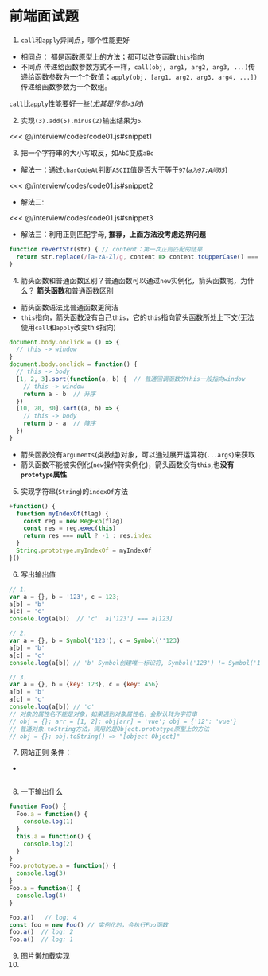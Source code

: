 # 前端面试题

1. `call`和`apply`异同点，哪个性能更好
- 相同点：
都是函数原型上的方法；都可以改变函数`this`指向
- 不同点
传递给函数参数方式不一样，`call(obj, arg1, arg2, arg3, ...)`传递给函数参数为一个个数值；`apply(obj, [arg1, arg2, arg3, arg4, ...])`传递给函数参数为一个数组。

`call`比`apply`性能要好一些(*尤其是传参`>3`时*)

2. 实现`(3).add(5).minus(2)`输出结果为`6`.

<<< @/interview/codes/code01.js#snippet1


3. 把一个字符串的大小写取反，如`AbC`变成`aBc`

- 解法一：通过`charCodeAt`判断`ASCII`值是否大于等于`97`(*`a为97;A问65`*)

<<< @/interview/codes/code01.js#snippet2

- 解法二: 

<<< @/interview/codes/code01.js#snippet3

- 解法三：利用正则匹配字母, **推荐，上面方法没考虑边界问题**
```js
function revertStr(str) { // content：第一次正则匹配的结果
  return str.replace(/[a-zA-Z]/g, content => content.toUpperCase() === content ? content.toLowerCase() : content.toUpperCase())
}
```
4. 箭头函数和普通函数区别？普通函数可以通过`new`实例化，箭头函数呢，为什么？
**箭头函数**和普通函数区别
- 箭头函数语法比普通函数更简洁
- `this`指向，箭头函数没有自己`this`，它的`this`指向箭头函数所处上下文(无法使用`call`和`apply`改变this指向)
```js
document.body.onclick = () => {
  // this -> window
}
document.body.onclick = function() {
  // this -> body
  [1, 2, 3].sort(function(a, b) {  // 普通回调函数的this一般指向window
    // this -> window
    return a - b  // 升序
  })
  [10, 20, 30].sort((a, b) => {
    // this -> body
    return b - a  // 降序
  })
}
```
- 箭头函数没有`arguments`(类数组)对象，可以通过展开运算符(`...args`)来获取
- 箭头函数不能被实例化(`new`操作符实例化)，箭头函数没有`this`,也**没有`prototype`属性**
<!-- each方法 -->
<!-- 重写replace方法 -->

5. 实现字符串(`String`)的`indexOf`方法
```js
+function() {
  function myIndexOf(flag) {
    const reg = new RegExp(flag)
    const res = reg.exec(this)
    return res === null ? -1 : res.index
  }
  String.prototype.myIndexOf = myIndexOf
}()
```

6. 写出输出值
```js
// 1.
var a = {}, b = '123', c = 123;
a[b] = 'b'
a[c] = 'c'
console.log(a[b])  // 'c'  a['123'] === a[123]

// 2.
var a = {}, b = Symbol('123'), c = Symbol(''123)
a[b] = 'b'
a[c] = 'c'
console.log(a[b]) // 'b' Symbol创建唯一标识符, Symbol('123') != Symbol('123')

// 3.
var a = {}, b = {key: 123}, c = {key: 456}
a[b] = 'b'
a[c] = 'c'
console.log(a[b]) // 'c'
// 对象的属性名不能是对象，如果遇到对象属性名，会默认转为字符串
// obj = {}; arr = [1, 2]; obj[arr] = 'vue'; obj = {'12': 'vue'}
// 普通对象.toString方法，调用的是Object.prototype原型上的方法
// obj = {}; obj.toString() => "[object Object]"
```

7. 网站正则
条件：
- 
```
```

8. 一下输出什么
```js
function Foo() {
  Foo.a = function() {
    console.log(1)
  }
  this.a = function() {
    console.log(2)
  }
}
Foo.prototype.a = function() {
  console.log(3)
}
Foo.a = function() {
  console.log(4)
}

Foo.a()   // log: 4
const foo = new Foo() // 实例化时，会执行Foo函数
foo.a()  // log: 2
Foo.a()  // log: 1
```

9. 图片懒加载实现
10. 